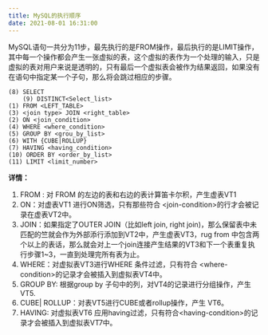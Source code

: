 ```yaml
---
title: MySQL的执行顺序
date: 2021-08-01 16:31:00
---
```



MySQL语句一共分为11步，最先执行的是FROM操作，最后执行的是LIMIT操作，其中每一个操作都会产生一张虚拟的表，这个虚拟的表作为一个处理的输入，只是虚拟的表对用户来说是透明的，只有最后一个虚拟表会被作为结果返回，如果没有在语句中指定某一个子句，那么将会跳过相应的步骤。

```mysql
(8) SELECT 
	(9) DISTINCT<Select_list>
(1) FROM <LEFT_TABLE>
(3) <join type> JOIN <right_table>
(2)	ON <join_condition>
(4) WHERE <where_condition>
(5) GROUP BY <grou_by_list>
(6) WITH {CUBE|ROLLUP}
(7) HAVING <having_condition>
(10) ORDER BY <order_by_list>
(11) LIMIT <limit_number>
```

**详情：**

1. FROM : 对 FROM 的左边的表和右边的表计算笛卡尔积，产生虚表VT1
2. ON：对虚表VT1 进行ON筛选，只有那些符合 \<join-condition>的行才会被记录在虚表VT2中。
3. JOIN：如果指定了OUTER JOIN（比如left join, right join)，那么保留表中未匹配的竺就会作为外部添行添加到VT2中，产生虚表VT3，rug from 中包含两个以上的表话，那么就会对上一个join连接产生结果的VT3和下一个表重复执行步骤1~3，一直到处理完所有表为止。
4. WHERE：对虚拟表VT3进行WHERE 条件过滤，只有符合 \<where-condition>的记录才会被插入到虚拟表VT4中。
5. GROUP BY: 根据group by 子句中的列，对VT4的记录进行分组操作，产生 VT5.
6. CUBE| ROLLUP：对表VT5进行CUBE或者rollup操作，产生 VT6。
7. HAVING: 对虚拟表VT6 应用having过滤，只有符合\<having-condition>的记录才会被插入到虚拟表VT7中。